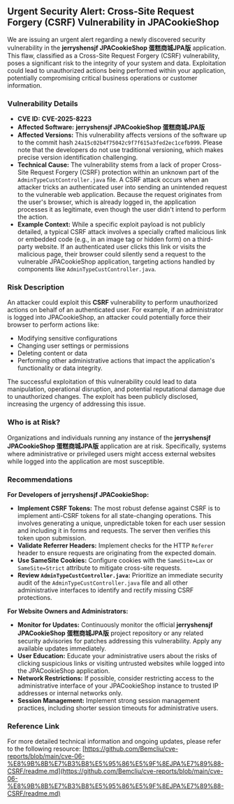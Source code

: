 ## Urgent Security Alert: Cross-Site Request Forgery (CSRF) Vulnerability in JPACookieShop

We are issuing an urgent alert regarding a newly discovered security vulnerability in the **jerryshensjf JPACookieShop 蛋糕商城JPA版** application. This flaw, classified as a Cross-Site Request Forgery (CSRF) vulnerability, poses a significant risk to the integrity of your system and data. Exploitation could lead to unauthorized actions being performed within your application, potentially compromising critical business operations or customer information.

### Vulnerability Details

*   **CVE ID:** **CVE-2025-8223**
*   **Affected Software:** **jerryshensjf JPACookieShop 蛋糕商城JPA版**
*   **Affected Versions:** This vulnerability affects versions of the software up to the commit hash `24a15c02b4f75042c9f7f615a3fed2ec1cefb999`. Please note that the developers do not use traditional versioning, which makes precise version identification challenging.
*   **Technical Cause:** The vulnerability stems from a lack of proper Cross-Site Request Forgery (CSRF) protection within an unknown part of the `AdminTypeCustController.java` file. A CSRF attack occurs when an attacker tricks an authenticated user into sending an unintended request to the vulnerable web application. Because the request originates from the user's browser, which is already logged in, the application processes it as legitimate, even though the user didn't intend to perform the action.
*   **Example Context:** While a specific exploit payload is not publicly detailed, a typical CSRF attack involves a specially crafted malicious link or embedded code (e.g., in an image tag or hidden form) on a third-party website. If an authenticated user clicks this link or visits the malicious page, their browser could silently send a request to the vulnerable JPACookieShop application, targeting actions handled by components like `AdminTypeCustController.java`.

### Risk Description

An attacker could exploit this **CSRF** vulnerability to perform unauthorized actions on behalf of an authenticated user. For example, if an administrator is logged into JPACookieShop, an attacker could potentially force their browser to perform actions like:

*   Modifying sensitive configurations
*   Changing user settings or permissions
*   Deleting content or data
*   Performing other administrative actions that impact the application's functionality or data integrity.

The successful exploitation of this vulnerability could lead to data manipulation, operational disruption, and potential reputational damage due to unauthorized changes. The exploit has been publicly disclosed, increasing the urgency of addressing this issue.

### Who is at Risk?

Organizations and individuals running any instance of the **jerryshensjf JPACookieShop 蛋糕商城JPA版** application are at risk. Specifically, systems where administrative or privileged users might access external websites while logged into the application are most susceptible.

### Recommendations

**For Developers of jerryshensjf JPACookieShop:**

*   **Implement CSRF Tokens:** The most robust defense against CSRF is to implement anti-CSRF tokens for all state-changing operations. This involves generating a unique, unpredictable token for each user session and including it in forms and requests. The server then verifies this token upon submission.
*   **Validate Referrer Headers:** Implement checks for the HTTP `Referer` header to ensure requests are originating from the expected domain.
*   **Use SameSite Cookies:** Configure cookies with the `SameSite=Lax` or `SameSite=Strict` attribute to mitigate cross-site requests.
*   **Review `AdminTypeCustController.java`:** Prioritize an immediate security audit of the `AdminTypeCustController.java` file and all other administrative interfaces to identify and rectify missing CSRF protections.

**For Website Owners and Administrators:**

*   **Monitor for Updates:** Continuously monitor the official **jerryshensjf JPACookieShop 蛋糕商城JPA版** project repository or any related security advisories for patches addressing this vulnerability. Apply any available updates immediately.
*   **User Education:** Educate your administrative users about the risks of clicking suspicious links or visiting untrusted websites while logged into the JPACookieShop application.
*   **Network Restrictions:** If possible, consider restricting access to the administrative interface of your JPACookieShop instance to trusted IP addresses or internal networks only.
*   **Session Management:** Implement strong session management practices, including shorter session timeouts for administrative users.

### Reference Link

For more detailed technical information and ongoing updates, please refer to the following resource:
[https://github.com/Bemcliu/cve-reports/blob/main/cve-06-%E8%9B%8B%E7%B3%B8%E5%95%86%E5%9F%8EJPA%E7%89%88-CSRF/readme.md](https://github.com/Bemcliu/cve-reports/blob/main/cve-06-%E8%9B%8B%E7%B3%B8%E5%95%86%E5%9F%8EJPA%E7%89%88-CSRF/readme.md)